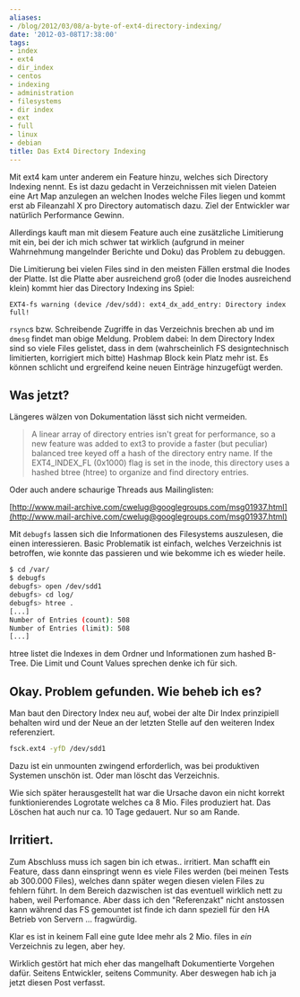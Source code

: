 ```yaml
---
aliases:
- /blog/2012/03/08/a-byte-of-ext4-directory-indexing/
date: '2012-03-08T17:38:00'
tags:
- index
- ext4
- dir_index
- centos
- indexing
- administration
- filesystems
- dir index
- ext
- full
- linux
- debian
title: Das Ext4 Directory Indexing
---
```


Mit ext4 kam unter anderem ein Feature hinzu, welches sich Directory Indexing
nennt. Es ist dazu gedacht in Verzeichnissen mit vielen Dateien eine Art Map
anzulegen an welchen Inodes welche Files liegen und kommt erst ab Fileanzahl X
pro Directory automatisch dazu. Ziel der Entwickler war natürlich Performance Gewinn.

Allerdings kauft man mit diesem Feature auch eine zusätzliche Limitierung mit
ein, bei der ich mich schwer tat wirklich (aufgrund in meiner Wahrnehmung
mangelnder Berichte und Doku) das Problem zu debuggen.

Die Limitierung bei vielen Files sind in den meisten Fällen erstmal die Inodes
der Platte. Ist die Platte aber ausreichend groß (oder die Inodes ausreichend
klein) kommt hier das Directory Indexing ins Spiel:

```
EXT4-fs warning (device /dev/sdd): ext4_dx_add_entry: Directory index full!
```

`rsync`s bzw. Schreibende Zugriffe in das Verzeichnis brechen ab und im `dmesg`
findet man obige Meldung. Problem dabei: In dem Directory Index sind so viele
Files gelistet, dass in dem (wahrscheinlich FS designtechnisch limitierten,
korrigiert mich bitte) Hashmap Block kein Platz mehr ist. Es können schlicht
und ergreifend keine neuen Einträge hinzugefügt werden.

## Was jetzt? ##

Längeres wälzen von Dokumentation lässt sich nicht vermeiden.

> A linear array of directory entries isn't great for performance, so a new
> feature was added to ext3 to provide a faster (but peculiar) balanced tree keyed
> off a hash of the directory entry name. If the EXT4_INDEX_FL (0x1000) flag is
> set in the inode, this directory uses a hashed btree (htree) to organize and
> find directory entries.

Oder auch andere schaurige Threads aus Mailinglisten:

[http://www.mail-archive.com/cwelug@googlegroups.com/msg01937.html](http://www.mail-archive.com/cwelug@googlegroups.com/msg01937.html)

Mit `debugfs` lassen sich die Informationen des Filesystems
auszulesen, die einen interessieren. Basic Problematik ist einfach, welches
Verzeichnis ist betroffen, wie konnte das passieren und wie bekomme ich es wieder heile.

``` bash
$ cd /var/
$ debugfs
debugfs> open /dev/sdd1
debugfs> cd log/
debugfs> htree .
[...]
Number of Entries (count): 508
Number of Entries (limit): 508
[...]
```
htree listet die Indexes in dem Ordner und Informationen zum hashed B-Tree. Die
Limit und Count Values sprechen denke ich für sich.

## Okay. Problem gefunden. Wie beheb ich es? ##

Man baut den Directory Index neu auf, wobei der alte Dir Index
prinzipiell behalten wird und der Neue an der letzten Stelle auf den weiteren
Index referenziert.

``` bash
fsck.ext4 -yfD /dev/sdd1
```
Dazu ist ein unmounten zwingend erforderlich, was bei produktiven Systemen
unschön ist. Oder man löscht das Verzeichnis.

Wie sich später herausgestellt hat war die Ursache davon ein nicht korrekt
funktionierendes Logrotate welches ca 8 Mio. Files produziert hat. Das Löschen
hat auch nur ca. 10 Tage gedauert. Nur so am Rande.

## Irritiert. ##

Zum Abschluss muss ich sagen bin ich etwas.. irritiert. Man schafft ein Feature,
dass dann einspringt wenn es viele Files werden (bei meinen Tests ab 300.000
Files), welches dann später wegen diesen vielen Files zu fehlern führt. In dem
Bereich dazwischen ist das eventuell wirklich nett zu haben, weil Perfomance.
Aber dass ich den "Referenzakt" nicht anstossen kann während das FS gemountet
ist finde ich dann speziell für den HA Betrieb von Servern ... fragwürdig.

Klar es ist in keinem Fall eine gute Idee mehr als 2 Mio. files in *ein*
Verzeichnis zu legen, aber hey.

Wirklich gestört hat mich eher das mangelhaft Dokumentierte Vorgehen dafür.
Seitens Entwickler, seitens Community. Aber deswegen hab ich ja jetzt diesen
Post verfasst.